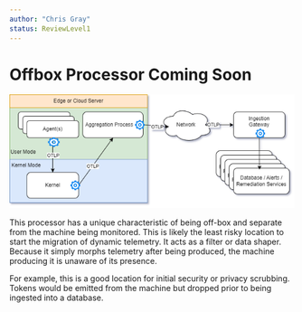 ```yaml
---
author: "Chris Gray"
status: ReviewLevel1
---
```


# Offbox Processor Coming Soon

![](../orig_media/Architecture.Boxes.Yes.DynamicTelemetry.drawio.png)

This processor has a unique characteristic of being off-box and separate from the machine being monitored. This is likely the least risky location to start the migration of dynamic telemetry. It acts as a filter or data shaper. Because it simply morphs telemetry after being produced, the machine producing it is unaware of its presence.

For example, this is a good location for initial security or privacy scrubbing. Tokens would be emitted from the machine but dropped prior to being ingested into a database.
